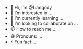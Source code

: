 - 👋 Hi, I’m @Liangody
- 👀 I’m interested in ...
- 🌱 I’m currently learning ...
- 💞️ I’m looking to collaborate on ...
- 📫 How to reach me ...
- 😄 Pronouns: ...
- ⚡ Fun fact: ...

<!---
Liangody/Liangody is a ✨ special ✨ repository because its `README.md` (this file) appears on your GitHub profile.
You can click the Preview link to take a look at your changes.
--->
